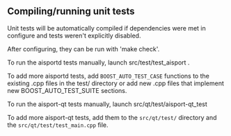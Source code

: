 Compiling/running unit tests
------------------------------------

Unit tests will be automatically compiled if dependencies were met in configure
and tests weren't explicitly disabled.

After configuring, they can be run with 'make check'.

To run the aisportd tests manually, launch src/test/test_aisport .

To add more aisportd tests, add `BOOST_AUTO_TEST_CASE` functions to the existing
.cpp files in the test/ directory or add new .cpp files that
implement new BOOST_AUTO_TEST_SUITE sections.

To run the aisport-qt tests manually, launch src/qt/test/aisport-qt_test

To add more aisport-qt tests, add them to the `src/qt/test/` directory and
the `src/qt/test/test_main.cpp` file.
